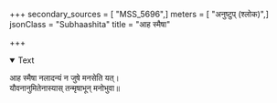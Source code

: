 +++
secondary_sources = [ "MSS_5696",]
meters = [ "अनुष्टुप् (श्लोक)",]
jsonClass = "Subhaashita"
title = "आह स्मैषा"

+++

<details open><summary>Text</summary>

आह स्मैषा नलादन्यं न जुषे मनसेति यत्।  
यौवनानुमितेनास्यास् तन्मृषाभून् मनोभुवा॥
</details>

